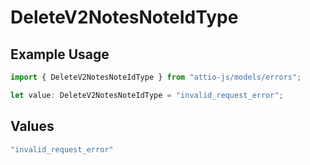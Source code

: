 # DeleteV2NotesNoteIdType

## Example Usage

```typescript
import { DeleteV2NotesNoteIdType } from "attio-js/models/errors";

let value: DeleteV2NotesNoteIdType = "invalid_request_error";
```

## Values

```typescript
"invalid_request_error"
```